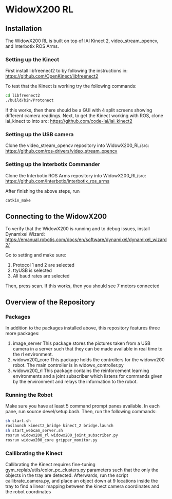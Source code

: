 # WidowX200 RL

## Installation
The WidowX200 RL is built on top of IAI Kinect 2, video_stream_opencv, and Interbotix ROS Arms.

### Setting up the Kinect
First install libfreenect2 to by following the instructions in:
https://github.com/OpenKinect/libfreenect2

To test that the Kinect is working try the following commands:
```bash
cd libfreenect2
./build/bin/Protonect
```
If this works, then there should be a GUI with 4 split screens showing different camera readings.
Next, to get the Kinect working with ROS, clone iai_kinect to into src:
https://github.com/code-iai/iai_kinect2

### Setting up the USB camera
Clone the video_stream_opencv repository into WidowX200_RL/src:
https://github.com/ros-drivers/video_stream_opencv

### Setting up the Interbotix Commander
Clone the Interbotix ROS Arms repository into WidowX200_RL/src:
https://github.com/Interbotix/interbotix_ros_arms

After finishing the above steps, run
```bash
catkin_make
```

## Connecting to the WidowX200
To verify that the WidowX200 is running and to debug issues, install Dynamixel Wizard:
https://emanual.robotis.com/docs/en/software/dynamixel/dynamixel_wizard2/

Go to setting and make sure:
1. Protocol 1 and 2 are selected
2. ttyUSB is selected
3. All baud rates are selected

Then, press scan. If this works, then you should see 7 motors connected

## Overview of the Repository
### Packages
In addition to the packages installed above, this repository features three more packages:
1. image_server
This package stores the pictures taken from a USB camera in a server such that they can be made available in real time to the rl environment.
2. widowx200_core
This package holds the controllers for the widowx200 robot. The main controller is in widowx_controller.py
3. widowx200_rl
This package contains the reinforcement learning environments and a joint subscriber which listens for commands given by the environment and relays the information to the robot.


### Running the Robot
Make sure you have at least 5 command prompt panes available. In each pane, run source devel/setup.bash.
Then, run the following commands:
```bash
sh start.sh
roslaunch kinect2_bridge kinect_2 bridge.launch
sh start_webcam_server.sh
rosrun widowx200_rl widowx200_joint_subscriber.py
rosrun widowx200_core gripper_monitor.py
```

### Callibrating the Kinect
Callibrating the Kinect requires fine-tuning gym_replab/utils/color_pc_clusters.py parameters such that the only the objects in the tray are detected. Afterwards, run the script callibrate_camera.py, and place an object down at 9 locations inside the tray to find a linear mapping between the kinect camera coordinates and the robot coordinates

